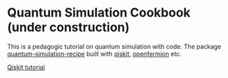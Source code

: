 <!-- # Welcome to my Jupyter Book - QIC Cookbook -->
# Quantum Simulation Cookbook (under construction)

<!-- This is a small sample book to give you a feel for how book content is structured. -->
<!-- It shows off a few of the major file types, as well as some sample content. -->

<!-- Check out the content pages bundled with this sample book to see more. -->
<!-- Table of Content -->

This is a pedagogic tutorial on quantum simulation with code.
The package [quantum-simulation-recipe](https://youtu.be/QDPtcwhpQkE?si=_utI2VstkFiJfvxR) built with [qiskit](https://www.ibm.com/quantum/qiskit), [openfermion](https://quantumai.google/openfermion) etc.

[Qiskit tutorial](https://youtube.com/playlist?list=PLOFEBzvs-VvrgHZt3exM_NNiNKtZlHvZi&si=PaaDp4Qjp0crOoXL)

```{tableofcontents}
```

<!-- It does not go in-depth into any particular topic - check out [the Jupyter Book documentation](https://jupyterbook.org) for more information. -->
